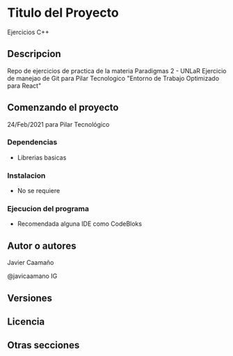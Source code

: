 # Titulo del Proyecto

Ejercicios C++

## Descripcion

Repo de ejercicios de practica de la materia Paradigmas 2 - UNLaR
Ejercicio de manejao de Git para Pilar Tecnologico
"Entorno de Trabajo Optimizado para React"

## Comenzando el proyecto

24/Feb/2021 para Pilar Tecnológico 

### Dependencias

- Librerias basicas

### Instalacion

- No se requiere

### Ejecucion del programa

- Recomendada alguna IDE como CodeBloks


## Autor o autores

Javier Caamaño

@javicaamano IG


## Versiones



## Licencia



## Otras secciones
